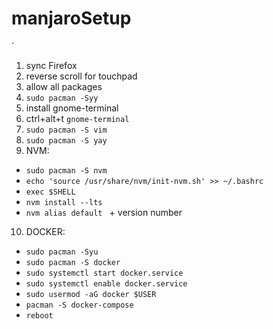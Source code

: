 # manjaroSetup
`

1. sync Firefox
2. reverse scroll for touchpad
3. allow all packages
4. `sudo pacman -Syy`
5. install gnome-terminal
6. ctrl+alt+t `gnome-terminal`
7. `sudo pacman -S vim`
8. `sudo pacman -S yay`
9. NVM:
  * `sudo pacman -S nvm`
  * `echo 'source /usr/share/nvm/init-nvm.sh' >> ~/.bashrc`
  * `exec $SHELL`
  * `nvm install --lts`
  * `nvm alias default ` + version number
10. DOCKER:
  * `sudo pacman -Syu`
  * `sudo pacman -S docker`
  * `sudo systemctl start docker.service`
  * `sudo systemctl enable docker.service`
  * `sudo usermod -aG docker $USER`
  * `pacman -S docker-compose`
  * `reboot`




